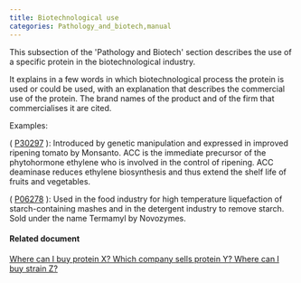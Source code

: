 ```yaml
---
title: Biotechnological use
categories: Pathology_and_biotech,manual
---
```


This subsection of the 'Pathology and Biotech' section describes the use of a specific protein in the biotechnological industry.

It explains in a few words in which biotechnological process the protein is used or could be used, with an explanation that describes the commercial use of the protein. The brand names of the product and of the firm that commercialises it are cited.

Examples:

( [P30297](http://www.uniprot.org/uniprotkb/P30297#pathology%5Fand%5Fbiotech) ): Introduced by genetic manipulation and expressed in improved ripening tomato by Monsanto. ACC is the immediate precursor of the phytohormone ethylene who is involved in the control of ripening. ACC deaminase reduces ethylene biosynthesis and thus extend the shelf life of fruits and vegetables.

( [P06278](http://www.uniprot.org/uniprotkb/P06278#pathology%5Fand%5Fbiotech) ): Used in the food industry for high temperature liquefaction of starch-containing mashes and in the detergent industry to remove starch. Sold under the name Termamyl by Novozymes.

#### Related document

[Where can I buy protein X? Which company sells protein Y? Where can I buy strain Z?](http://www.uniprot.org/help/where%5Fto%5Fbuy)
